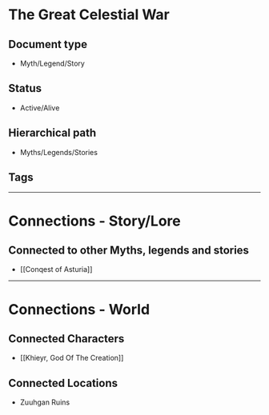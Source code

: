 # The Great Celestial War

## Document type

 - Myth/Legend/Story

## Status

 - Active/Alive

## Hierarchical path

 - Myths/Legends/Stories

## Tags

---

# Connections - Story/Lore

## Connected to other Myths, legends and stories

 - [[Conqest of Asturia]]

---

# Connections - World

## Connected Characters

 - [[Khieyr, God Of The Creation]]

## Connected Locations

 - Zuuhgan Ruins
